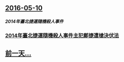 ## [2016-05-10](/zh/news/2016/05/10/index.md)

##### 2014年臺北捷運隨機殺人事件
### [ 2014年臺北捷運隨機殺人事件主犯鄭捷遭槍決伏法 ](/zh/news/2016/05/10/2014年臺北捷運隨機殺人事件主犯鄭捷遭槍決伏法.md)
## [前一天...](/zh/news/2016/05/9/index.md)

